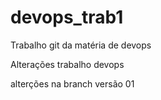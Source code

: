 # devops_trab1
Trabalho git da matéria de devops

Alterações trabalho devops


alterções na branch versão 01 